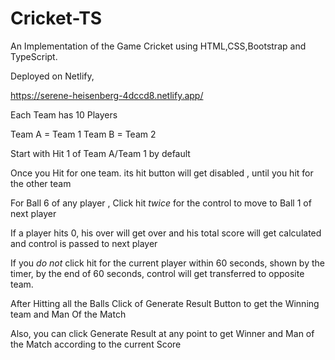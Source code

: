 # Cricket-TS

An Implementation of the Game Cricket using HTML,CSS,Bootstrap and TypeScript.

Deployed on Netlify,

https://serene-heisenberg-4dccd8.netlify.app/


Each Team has 10 Players

Team A = Team 1
Team B = Team 2

Start with Hit 1 of Team A/Team 1 by default

Once you Hit for one team. its hit button will get disabled , until you hit for the other team

For Ball 6 of any player , Click hit *twice* for the control to move to Ball 1 of next player

If a player hits 0, his over will get over and his total score will get calculated and control is passed to next player

If you *do not* click hit for the current player within 60 seconds, shown by the timer, by the end of 60 seconds, control will get transferred to opposite team.

After Hitting all the Balls Click of Generate Result Button to get the Winning team and Man Of the Match

Also, you can click Generate Result at any point to get Winner and Man of the Match according to the current Score
